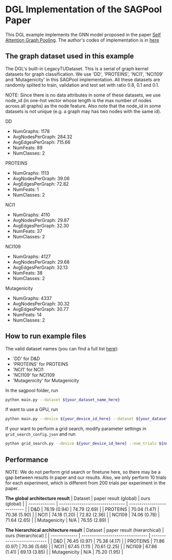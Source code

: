 # DGL Implementation of the SAGPool Paper

This DGL example implements the GNN model proposed in the paper [Self Attention Graph Pooling](https://arxiv.org/pdf/1904.08082.pdf). 
The author's codes of implementation is in [here](https://github.com/inyeoplee77/SAGPool)


The graph dataset used in this example 
---------------------------------------
The DGL's built-in LegacyTUDataset. This is a serial of graph kernel datasets for graph classification. We use 'DD', 'PROTEINS', 'NCI1', 'NCI109' and 'Mutagenicity' in this SAGPool implementation. All these datasets are randomly splited to train, validation and test set with ratio 0.8, 0.1 and 0.1.

NOTE: Since there is no data attributes in some of these datasets, we use node_id (in one-hot vector whose length is the max number of nodes across all graphs) as the node feature. Also note that the node_id in some datasets is not unique (e.g. a graph may has two nodes with the same id).

DD
- NumGraphs: 1178
- AvgNodesPerGraph: 284.32
- AvgEdgesPerGraph: 715.66
- NumFeats: 89
- NumClasses: 2

PROTEINS
- NumGraphs: 1113
- AvgNodesPerGraph: 39.06
- AvgEdgesPerGraph: 72.82
- NumFeats: 1
- NumClasses: 2

NCI1
- NumGraphs: 4110
- AvgNodesPerGraph: 29.87
- AvgEdgesPerGraph: 32.30
- NumFeats: 37
- NumClasses: 2

NCI109
- NumGraphs: 4127
- AvgNodesPerGraph: 29.68
- AvgEdgesPerGraph: 32.13
- NumFeats: 38
- NumClasses: 2

Mutagenicity
- NumGraphs: 4337
- AvgNodesPerGraph: 30.32
- AvgEdgesPerGraph: 30.77
- NumFeats: 14
- NumClasses: 2


How to run example files
--------------------------------
The valid dataset names (you can find a full list [here](https://chrsmrrs.github.io/datasets/docs/datasets/)):
- 'DD' for D&D
- 'PROTEINS' for PROTEINS
- 'NCI1' for NCI1
- 'NCI109' for NCI109
- 'Mutagenicity' for Mutagenicity

In the sagpool folder, run

```bash
python main.py --dataset ${your_dataset_name_here}
```

If want to use a GPU, run

```bash
python main.py --device ${your_device_id_here} --dataset ${your_dataset_name_here}
```

If your want to perform a grid search, modify parameter settings in `grid_search_config.json` and run
```bash
python grid_search.py --device ${your_device_id_here} --num_trials ${num_of_trials_here}
```

Performance
-------------------------

NOTE: We do not perform grid search or finetune here, so there may be a gap between results in paper and our results. Also, we only perform 10 trials for each experiment, which is different from 200 trials per experiment in the paper.

**The global architecture result**
| Dataset       | paper result (global)            | ours (global)               |
| ------------- | -------------------------------- | --------------------------- |
| D&D           | 76.19 (0.94)                     | 74.79 (2.69)                |
| PROTEINS      | 70.04 (1.47)                     | 70.36 (5.90)                |
| NCI1          | 74.18 (1.20)                     | 72.82 (2.36)                |
| NCI109        | 74.06 (0.78)                     | 71.64 (2.65)                |
| Mutagenicity  | N/A                              | 76.55 (2.89)                |

**The hierarchical architecture result**
| Dataset       | paper result (hierarchical)      | ours (hierarchical)         |
| ------------- | -------------------------------- | --------------------------- |
| D&D           | 76.45 (0.97)                     | 75.38 (4.17)                |
| PROTEINS      | 71.86 (0.97)                     | 70.36 (5.68)                |
| NCI1          | 67.45 (1.11)                     | 70.61 (2.25)                |
| NCI109        | 67.86 (1.41)                     | 69.13 (3.85)                |
| Mutagenicity  | N/A                              | 75.20 (1.95)                |
